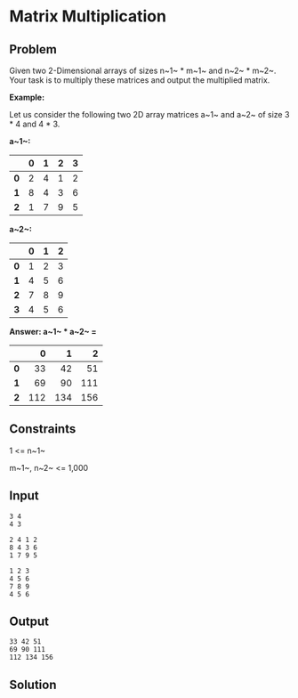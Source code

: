# Matrix Multiplication

## Problem

Given two 2-Dimensional arrays of sizes n~1~ * m~1~ and n~2~ * m~2~. Your task is to multiply these matrices and output the multiplied matrix.

**Example:**

Let us consider the following two 2D array matrices a~1~ and a~2~ of size 3 * 4 and 4 * 3.

**a~1~:**

|    |  0 |  1 |  2 |  3 |
|----|---:|---:|---:|---:|
|  **0** |  2 |  4 |  1 | 2 |
|  **1** |  8 |  4 |  3 | 6 |
|  **2** |  1 |  7 |  9 | 5 |

**a~2~:**

|    |  0 |  1 |  2 |
|----|---:|---:|---:|
|  **0** |  1 |  2 |  3 |
|  **1** |  4 |  5 |  6 |
|  **2** |  7 |  8 |  9 |
|  **3** |  4 |  5 |  6 |

**Answer: a~1~ * a~2~ =**

|    | 0 |  1 |  2 |
|----|---:|---:|---:|
|  **0** |  33 |  42 |  51 |
|  **1** |  69 |  90 |  111 |
|  **2** |  112 |  134 |  156 |

## Constraints

1 <= n~1~

m~1~, n~2~ <= 1,000

## Input

```	
3 4
4 3
```
```
2 4 1 2
8 4 3 6
1 7 9 5
```
```
1 2 3
4 5 6
7 8 9
4 5 6
```

## Output
```
33 42 51
69 90 111
112 134 156
```

## Solution
